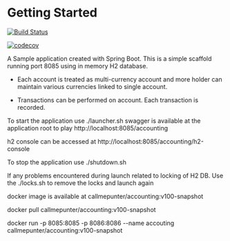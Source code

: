 # Getting Started
[![Build Status](https://travis-ci.org/callmepunter/account-app.svg?branch=master)](https://travis-ci.org/callmepunter/account-app)

[![codecov](https://codecov.io/gh/callmepunter/account-app/branch/master/graph/badge.svg)](https://codecov.io/gh/callmepunter/account-app)

A Sample application created with Spring Boot.
This is a simple scaffold running port 8085 using in memory H2 database. 


* Each account is treated as multi-currency account and more holder can 
maintain various currencies linked to single account. 

* Transactions can be performed on account. Each transaction is recorded. 


To start the application use 
./launcher.sh
swagger is available at the application root to play
http://localhost:8085/accounting

h2 console can be accessed at 
http://localhost:8085/accounting/h2-console

To stop the application use 
./shutdown.sh

If any problems encountered during launch related to locking of H2 DB. Use the 
./locks.sh to remove the locks and launch again


docker image is available at callmepunter/accounting:v100-snapshot

docker pull callmepunter/accounting:v100-snapshot

docker run -p 8085:8085 -p 8086:8086 --name accouting callmepunter/accounting:v100-snapshot

